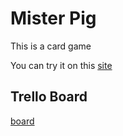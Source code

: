 # Mister Pig

This is a card game

You can try it on this [site](https://pastushkov.github.io/MisterPig/)

## Trello Board

[board](https://trello.com/b/pJV45p9j/mister-pig)